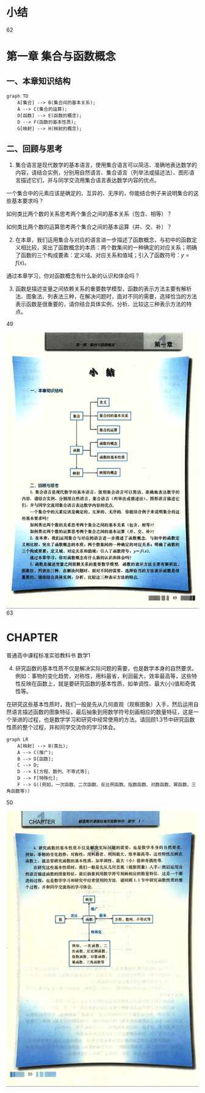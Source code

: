 # 小结

62

# 第一章 集合与函数概念

## 一、本章知识结构

```mermaid
graph TD
    A[集合] --> B(集合间的基本关系);
    A --> C(集合的运算);
    D[函数] --> E(函数的概念);
    D --> F(函数的基本性质);
    G[映射] --> H(映射的概念);
```

## 二、回顾与思考

1. 集合语言是现代数学的基本语言，使用集合语言可以简洁、准确地表达数学的内容，请结合实例，分别用自然语言、集合语言（列举法或描述法）、图形语言描述它们，并与同学交流用集合语言表达数学内容的优点。

一个集合中的元素应该是确定的、互异的、无序的，你能结合例子来说明集合的这些基本要求吗？

如何类比两个数的关系思考两个集合之间的基本关系（包含、相等）？

如何类比两个数的运算思考两个集合之间的基本运算（并、交、补）？

2. 在本章，我们运用集合与对应的语言进一步描述了函数概念，与初中的函数定义相比较，突出了函数概念的本质：两个数集间的一种确定的对应关系；明确了函数的三个构成要素：定义域、对应关系和值域；引入了函数符号：$y=f(x)$。

通过本章学习，你对函数概念有什么新的认识和体会吗？

3. 函数是描述变量之间依赖关系的重要数学模型，函数的表示方法主要有解析法、图象法、列表法三种，在解决问题时，面对不同的需要，选择恰当的方法表示函数是很重要的，请你结合具体实例，分析、比较这三种表示方法的特点。

49

![62](../../book/人教版高中数学A版必修1/人教版高中数学A版必修1_62.png)
63

# CHAPTER

普通高中课程标准实验教科书 数学1

4. 研究函数的基本性质不仅是解决实际问题的需要，也是数学本身的自然要求。例如：事物的变化趋势，对称性，用料最省，利润最大，效率最高等，这些特性反映在函数上，就是要研究函数的基本性质，如单调性、最大(小)值和奇偶性等。

在研究这些基本性质时，我们一般是先从几何直观（观察图象）入手，然后运用自然语言描述函数的图象特征，最后抽象到用数学符号刻画相应的数量特征，这是一个渐进的过程，也是数学学习和研究中经常使用的方法。请回顾1.3节中研究函数性质的整个过程，并和同学交流你的学习体会。

```mermaid
graph LR
    A[映射] --> B(类比);
    A --> C(推广);
    B --> D[函数];
    C --> D;
    D --> E[方程、数列、不等式等];
    D --> F[特殊化];
    F --> G((例如，一次函数、二次函数、反比例函数、指数函数、对数函数、幂函数、三角函数等))
```

50

![63](../../book/人教版高中数学A版必修1/人教版高中数学A版必修1_63.png)
